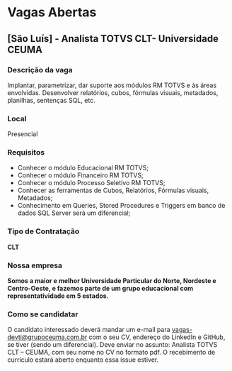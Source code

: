 # Vagas Abertas

## [São Luís] - Analista TOTVS CLT- Universidade CEUMA

### Descrição da vaga

Implantar, parametrizar, dar suporte aos módulos RM TOTVS e às áreas envolvidas. Desenvolver relatórios, cubos, fórmulas visuais, metadados, planilhas, sentenças SQL, etc.

### Local

Presencial

### Requisitos

- Conhecer o módulo Educacional RM TOTVS;
- Conhecer o módulo Financeiro RM TOTVS;
- Conhecer o módulo Processo Seletivo RM TOTVS;
- Conhecer as ferramentas de Cubos, Relatórios, Fórmulas visuais, Metadados;
- Conhecimento em Queries, Stored Procedures e Triggers em banco de dados SQL Server será um diferencial;

### Tipo de Contratação

**CLT**

### Nossa empresa

**Somos a maior e melhor Universidade Particular do Norte, Nordeste e Centro-Oeste, e fazemos parte de um grupo educacional com representatividade em 5 estados.**

### Como se candidatar

O candidato interessado deverá mandar um e-mail para vagas-devti@grupoceuma.com.br com o seu CV, endereço do LinkedIn e GitHub, se tiver (sendo um diferencial). Deve enviar no assunto: Analista TOTVS CLT – CEUMA, com seu nome no CV no formato pdf.
O recebimento de currículo estará aberto enquanto essa issue estiver.
